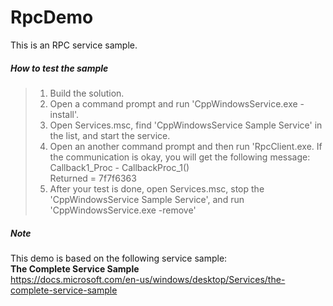 # RpcDemo
This is an RPC service sample.

##### How to test the sample
> 1. Build the solution.
> 2. Open a command prompt and run 'CppWindowsService.exe -install'.
> 3. Open Services.msc, find 'CppWindowsService Sample Service' in the list, and start the service.
> 4. Open an another command prompt and then run 'RpcClient.exe. If the communication is okay, you will get the following message:
>    Callback1_Proc - CallbackProc_1()  
>    Returned = 7f7f6363
> 5. After your test is done, open Services.msc, stop the 'CppWindowsService Sample Service', and run 'CppWindowsService.exe -remove'

##### Note
This demo is based on the following service sample:  
**The Complete Service Sample**  
https://docs.microsoft.com/en-us/windows/desktop/Services/the-complete-service-sample
